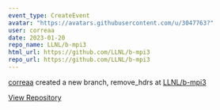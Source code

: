 ```yaml
---
event_type: CreateEvent
avatar: "https://avatars.githubusercontent.com/u/3047763?"
user: correaa
date: 2023-01-20
repo_name: LLNL/b-mpi3
html_url: https://github.com/LLNL/b-mpi3
repo_url: https://github.com/LLNL/b-mpi3
---
```


<a href='https://github.com/correaa' target='_blank'>correaa</a> created a new branch, remove_hdrs at <a href='https://github.com/LLNL/b-mpi3' target='_blank'>LLNL/b-mpi3</a>

<a href='https://github.com/LLNL/b-mpi3' target='_blank'>View Repository</a>